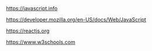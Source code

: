 https://javascript.info

https://developer.mozilla.org/en-US/docs/Web/JavaScript

https://reactjs.org

https://www.w3schools.com

